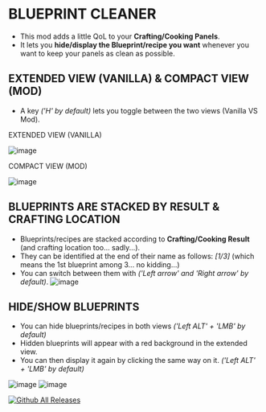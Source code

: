 # BLUEPRINT CLEANER

* This mod adds a little QoL to your **Crafting/Cooking Panels**.
* It lets you **hide/display the Blueprint/recipe you want** whenever you want to keep your panels as clean as possible.

## EXTENDED VIEW (VANILLA) & COMPACT VIEW (MOD)

* A key *('H' by default)* lets you toggle between the two views (Vanilla VS Mod).


EXTENDED VIEW (VANILLA)

![image](https://github.com/user-attachments/assets/3489b8e5-c159-49e9-b208-de0817f20bf1)

COMPACT VIEW (MOD)

![image](https://github.com/user-attachments/assets/4506fcfd-f3e0-4965-a52a-9757d3d33f33)

## BLUEPRINTS ARE STACKED BY RESULT & CRAFTING LOCATION
* Blueprints/recipes are stacked according to **Crafting/Cooking Result** (and crafting location too... sadly...).
* They can be identified at the end of their name as follows: *[1/3]* (which means the 1st blueprint among 3... no kidding...)
* You can switch between them with *('Left arrow' and 'Right arrow' by default)*.
![image](https://github.com/user-attachments/assets/9d3c7a17-7a5a-49c1-913c-7ca1db4978f2)

## HIDE/SHOW BLUEPRINTS
* You can hide blueprints/recipes in both views *('Left ALT' + 'LMB' by default)*
* Hidden blueprints will appear with a red background in the extended view.
* You can then display it again by clicking the same way on it. *('Left ALT' + 'LMB' by default)*

![image](https://github.com/user-attachments/assets/0bd54555-6009-4a17-8b64-28e2eeaa0c77)
![image](https://github.com/user-attachments/assets/2fac716d-895b-461b-a495-6121aae59a31)


[![Github All Releases](https://img.shields.io/github/downloads/RomainDeschampsFR/BlueprintCleaner/total.svg)]()
